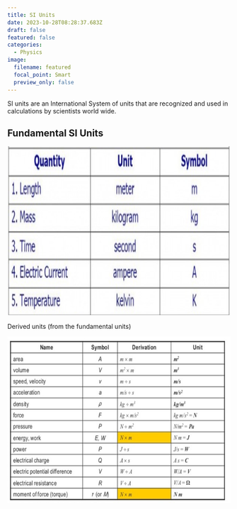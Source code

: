 ```yaml
---
title: SI Units
date: 2023-10-28T08:28:37.683Z
draft: false
featured: false
categories:
  - Physics
image:
  filename: featured
  focal_point: Smart
  preview_only: false
---
```

<!--StartFragment-->

S﻿I units are an International System of units that are recognized and used in calculations by scientists world wide.

<!--EndFragment-->

## F﻿undamental SI Units 

![](fundamental-si-units.png)

<!--StartFragment-->

Derived units (from the fundamental units)

<!--EndFragment-->

![](derived-units.jpg)